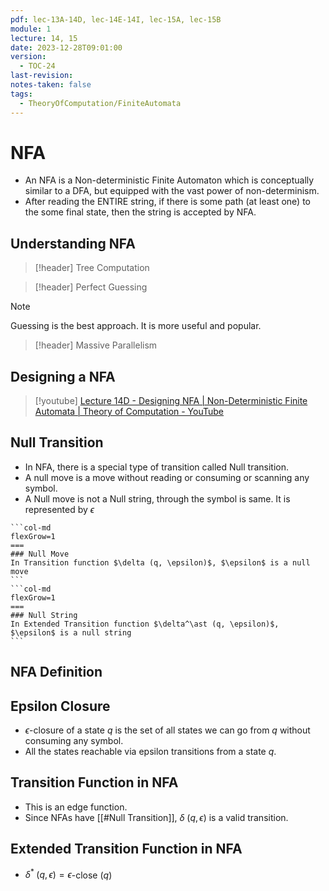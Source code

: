 ```yaml
---
pdf: lec-13A-14D, lec-14E-14I, lec-15A, lec-15B
module: 1
lecture: 14, 15
date: 2023-12-28T09:01:00
version:
  - TOC-24
last-revision: 
notes-taken: false
tags:
  - TheoryOfComputation/FiniteAutomata
---
```

# NFA
- An NFA is a Non-deterministic Finite Automaton which is conceptually similar to a DFA, but equipped with the vast power of non-determinism.
- After reading the ENTIRE string, if there is some path (at least one) to the some final state, then the string is accepted by NFA.

## Understanding NFA

> [!header] Tree Computation

> [!header] Perfect Guessing


> [!NOTE]
> Guessing is the best approach. It is more useful and popular.


> [!header] Massive Parallelism
 

## Designing a NFA
> [!youtube] [Lecture 14D - Designing NFA | Non-Deterministic Finite Automata | Theory of Computation - YouTube](https://www.youtube.com/watch?v=kBcxKKx6Vbw)


## Null Transition
- In NFA, there is a special type of transition called Null transition.
- A null move is a move without reading or consuming or scanning any symbol.
- A Null move is not a Null string, through the symbol is same. It is represented by $\epsilon$

````col
```col-md
flexGrow=1
===
### Null Move
In Transition function $\delta (q, \epsilon)$, $\epsilon$ is a null move
```
```col-md
flexGrow=1
===
### Null String
In Extended Transition function $\delta^\ast (q, \epsilon)$, $\epsilon$ is a null string
```
````



## NFA Definition


## Epsilon Closure

- $\epsilon$-closure of a state $q$ is the set of all states we can go from $q$ without consuming any symbol.
- All the states reachable via epsilon transitions from a state $q$.


## Transition Function in NFA
- This is an edge function.
- Since NFAs have [[#Null Transition]], $\delta\;(q, \epsilon)$ is a valid transition.

## Extended Transition Function in NFA

- $\delta^\ast\; (q, \epsilon) = \epsilon$-close $(q)$  
